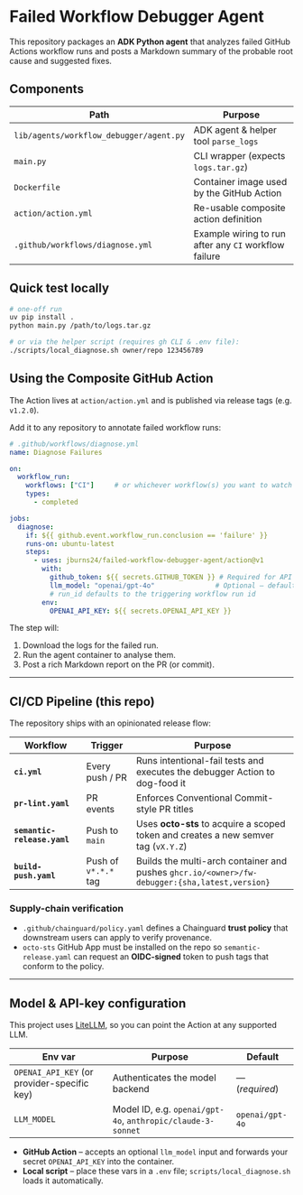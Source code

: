 # Failed Workflow Debugger Agent

This repository packages an **ADK Python agent** that analyzes failed GitHub
Actions workflow runs and posts a Markdown summary of the probable root cause
and suggested fixes.

## Components

| Path | Purpose |
|------|---------|
| `lib/agents/workflow_debugger/agent.py` | ADK agent & helper tool `parse_logs` |
| `main.py` | CLI wrapper (expects `logs.tar.gz`) |
| `Dockerfile` | Container image used by the GitHub Action |
| `action/action.yml` | Re-usable composite action definition |
| `.github/workflows/diagnose.yml` | Example wiring to run after any `CI` workflow failure |

## Quick test locally

```bash
# one-off run
uv pip install .
python main.py /path/to/logs.tar.gz

# or via the helper script (requires gh CLI & .env file):
./scripts/local_diagnose.sh owner/repo 123456789
```

## Using the Composite GitHub Action

The Action lives at `action/action.yml` and is published via release tags (e.g. `v1.2.0`).

Add it to any repository to annotate failed workflow runs:

```yaml
# .github/workflows/diagnose.yml
name: Diagnose Failures

on:
  workflow_run:
    workflows: ["CI"]     # or whichever workflow(s) you want to watch
    types:
      - completed

jobs:
  diagnose:
    if: ${{ github.event.workflow_run.conclusion == 'failure' }}
    runs-on: ubuntu-latest
    steps:
      - uses: jburns24/failed-workflow-debugger-agent/action@v1
        with:
          github_token: ${{ secrets.GITHUB_TOKEN }} # Required for API calls
          llm_model: "openai/gpt-4o"               # Optional – defaults to same value
          # run_id defaults to the triggering workflow run id
        env:
          OPENAI_API_KEY: ${{ secrets.OPENAI_API_KEY }}
```

The step will:
1. Download the logs for the failed run.
2. Run the agent container to analyse them.
3. Post a rich Markdown report on the PR (or commit).

---

## CI/CD Pipeline (this repo)

The repository ships with an opinionated release flow:

| Workflow | Trigger | Purpose |
|----------|---------|---------|
| **`ci.yml`** | Every push / PR | Runs intentional-fail tests and executes the debugger Action to dog-food it |
| **`pr-lint.yaml`** | PR events | Enforces Conventional Commit-style PR titles |
| **`semantic-release.yaml`** | Push to `main` | Uses **octo-sts** to acquire a scoped token and creates a new semver tag (`vX.Y.Z`) |
| **`build-push.yaml`** | Push of `v*.*.*` tag | Builds the multi-arch container and pushes `ghcr.io/<owner>/fw-debugger:{sha,latest,version}` |

### Supply-chain verification

* `.github/chainguard/policy.yaml` defines a Chainguard **trust policy** that downstream users can apply to verify provenance.
* `octo-sts` GitHub App must be installed on the repo so `semantic-release.yaml` can request an **OIDC-signed** token to push tags that conform to the policy.

---

## Model & API-key configuration

This project uses [LiteLLM](https://github.com/BerriAI/litellm), so you can point the Action at any supported LLM.

| Env var | Purpose | Default |
|---------|---------|---------|
| `OPENAI_API_KEY` (or provider-specific key) | Authenticates the model backend | — (_required_) |
| `LLM_MODEL` | Model ID, e.g. `openai/gpt-4o`, `anthropic/claude-3-sonnet` | `openai/gpt-4o` |

* **GitHub Action** – accepts an optional `llm_model` input and forwards your secret `OPENAI_API_KEY` into the container.
* **Local script** – place these vars in a `.env` file; `scripts/local_diagnose.sh` loads it automatically.

